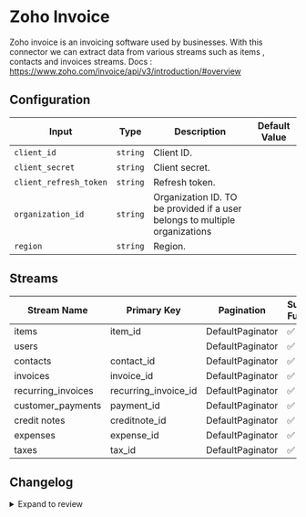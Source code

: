# Zoho Invoice
Zoho invoice is an invoicing software used by businesses.
With this connector we can extract data from various streams such as items , contacts and invoices streams.
Docs : https://www.zoho.com/invoice/api/v3/introduction/#overview

## Configuration

| Input | Type | Description | Default Value |
|-------|------|-------------|---------------|
| `client_id` | `string` | Client ID.  |  |
| `client_secret` | `string` | Client secret.  |  |
| `client_refresh_token` | `string` | Refresh token.  |  |
| `organization_id` | `string` | Organization ID. TO be provided if a user belongs to multiple organizations |  |
| `region` | `string` | Region.  |  |

## Streams
| Stream Name | Primary Key | Pagination | Supports Full Sync | Supports Incremental |
|-------------|-------------|------------|---------------------|----------------------|
| items | item_id | DefaultPaginator | ✅ |  ❌  |
| users |  | DefaultPaginator | ✅ |  ❌  |
| contacts | contact_id | DefaultPaginator | ✅ |  ❌  |
| invoices | invoice_id | DefaultPaginator | ✅ |  ❌  |
| recurring_invoices | recurring_invoice_id | DefaultPaginator | ✅ |  ❌  |
| customer_payments | payment_id | DefaultPaginator | ✅ |  ❌  |
| credit notes | creditnote_id | DefaultPaginator | ✅ |  ❌  |
| expenses | expense_id | DefaultPaginator | ✅ |  ❌  |
| taxes | tax_id | DefaultPaginator | ✅ |  ❌  |

## Changelog

<details>
  <summary>Expand to review</summary>

| Version          | Date              | Pull Request | Subject        |
|------------------|-------------------|--------------|----------------|
| 0.0.24 | 2025-07-05 | [62715](https://github.com/airbytehq/airbyte/pull/62715) | Update dependencies |
| 0.0.23 | 2025-06-28 | [62218](https://github.com/airbytehq/airbyte/pull/62218) | Update dependencies |
| 0.0.22 | 2025-06-21 | [61749](https://github.com/airbytehq/airbyte/pull/61749) | Update dependencies |
| 0.0.21 | 2025-06-15 | [61245](https://github.com/airbytehq/airbyte/pull/61245) | Update dependencies |
| 0.0.20 | 2025-05-24 | [60742](https://github.com/airbytehq/airbyte/pull/60742) | Update dependencies |
| 0.0.19 | 2025-05-10 | [59542](https://github.com/airbytehq/airbyte/pull/59542) | Update dependencies |
| 0.0.18 | 2025-04-26 | [58937](https://github.com/airbytehq/airbyte/pull/58937) | Update dependencies |
| 0.0.17 | 2025-04-19 | [58548](https://github.com/airbytehq/airbyte/pull/58548) | Update dependencies |
| 0.0.16 | 2025-04-12 | [58025](https://github.com/airbytehq/airbyte/pull/58025) | Update dependencies |
| 0.0.15 | 2025-04-05 | [57401](https://github.com/airbytehq/airbyte/pull/57401) | Update dependencies |
| 0.0.14 | 2025-03-29 | [56815](https://github.com/airbytehq/airbyte/pull/56815) | Update dependencies |
| 0.0.13 | 2025-03-22 | [56332](https://github.com/airbytehq/airbyte/pull/56332) | Update dependencies |
| 0.0.12 | 2025-03-09 | [55667](https://github.com/airbytehq/airbyte/pull/55667) | Update dependencies |
| 0.0.11 | 2025-03-01 | [54640](https://github.com/airbytehq/airbyte/pull/54640) | Update dependencies |
| 0.0.10 | 2025-02-15 | [54117](https://github.com/airbytehq/airbyte/pull/54117) | Update dependencies |
| 0.0.9 | 2025-02-08 | [53591](https://github.com/airbytehq/airbyte/pull/53591) | Update dependencies |
| 0.0.8 | 2025-02-01 | [53125](https://github.com/airbytehq/airbyte/pull/53125) | Update dependencies |
| 0.0.7 | 2025-01-25 | [52549](https://github.com/airbytehq/airbyte/pull/52549) | Update dependencies |
| 0.0.6 | 2025-01-18 | [51937](https://github.com/airbytehq/airbyte/pull/51937) | Update dependencies |
| 0.0.5 | 2025-01-11 | [51469](https://github.com/airbytehq/airbyte/pull/51469) | Update dependencies |
| 0.0.4 | 2024-12-28 | [50828](https://github.com/airbytehq/airbyte/pull/50828) | Update dependencies |
| 0.0.3 | 2024-12-21 | [50393](https://github.com/airbytehq/airbyte/pull/50393) | Update dependencies |
| 0.0.2 | 2024-12-14 | [49444](https://github.com/airbytehq/airbyte/pull/49444) | Update dependencies |
| 0.0.1 | 2024-11-05 | | Initial release by [@ombhardwajj](https://github.com/ombhardwajj) via Connector Builder |

</details>
